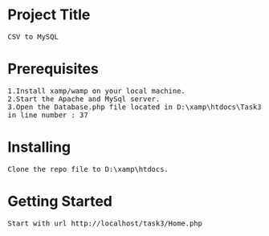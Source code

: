 # Project Title
<pre>
CSV_to_MySQL
</pre>

# Prerequisites
<pre>
1.Install xamp/wamp on your local machine. 
2.Start the Apache and MySql server.
3.Open the Database.php file located in D:\xamp\htdocs\Task3\DataBaseFile, then put your own phpmyadmin login credentials
in line number : 37
</pre>

# Installing
<pre>
Clone the repo file to ‪D:\xamp\htdocs.
</pre>
# Getting Started
<pre>
Start with url http://localhost/task3/Home.php
</pre>


 
